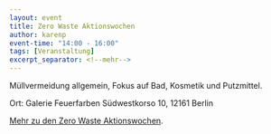 ```yaml
---
layout: event
title: Zero Waste Aktionswochen
author: karenp
event-time: "14:00 - 16:00"
tags: [Veranstaltung]
excerpt_separator: <!--mehr-->
---
```


Müllvermeidung allgemein, Fokus auf Bad, Kosmetik und Putzmittel.<!--mehr-->

Ort: Galerie Feuerfarben
Südwestkorso 10, 12161 Berlin

[Mehr zu den Zero Waste Aktionswochen](https://www.zerowaste-aktionswochen.de/de).

